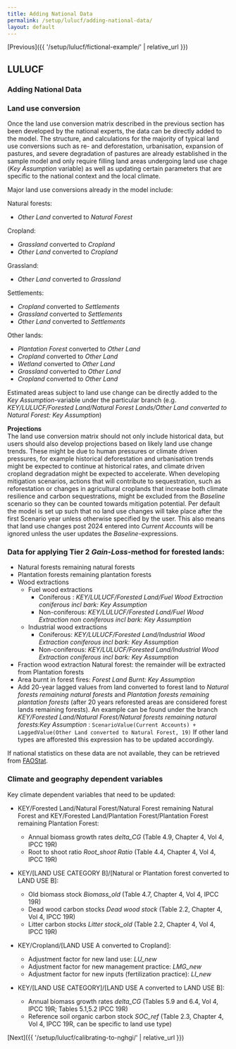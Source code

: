 ```yaml
---
title: Adding National Data
permalink: /setup/lulucf/adding-national-data/
layout: default
---
```

[Previous]({{ '/setup/lulucf/fictional-example/' | relative_url }})

## LULUCF
### Adding National Data 


### Land use conversion 
Once the land use conversion matrix described in the previous section has been developed by the national experts, the data can be directly added to the model. The structure, and calculations for the majority of typical land use conversions such as re- and deforestation, urbanisation, expansion of pastures, and severe degradation of pastures are already established in the sample 
model and only require filling land areas undergoing land use chage (_Key Assumption_ variable) as well as updating certain parameters that are specific to the national context and the local climate.

Major land use conversions already in the model include:

Natural forests:  
- _Other Land_ converted to _Natural Forest_  

Cropland:  
- _Grassland_ converted to _Cropland_  
- _Other Land_ converted to _Cropland_  

Grassland:
- _Other Land_ converted to _Grassland_  

Settlements:  
- _Cropland_ converted to _Settlements_  
- _Grassland_ converted to _Settlements_  
- _Other Land_ converted to _Settlements_  

Other lands:  
- _Plantation Forest_ converted to _Other Land_  
- _Cropland_ converted to _Other Land_  
- _Wetland_ converted to _Other Land_  
- _Grassland_ converted to _Other Land_  
- _Cropland_ converted to _Other Land_

Estimated areas subject to land use change can be directly added to the _Key Assumption_-variable under the particular branch (e.g. _KEY/LULUCF/Forested Land/Natural Forest Lands/Other Land converted to Natural Forest: Key Assumption_)

**Projections**  
The land use conversion matrix should not only include historical data, but users should also develop projections based on likely land use change trends. These might be due to human pressures or climate driven pressures, for example historical deforestation and urbanisation trends might be expected to continue at historical rates, and climate driven cropland degradation might be expected to accelerate. When developing mitigation scenarios, actions that will contribute to sequestration, such as reforestation or changes in agricultural croplands that increase both climate resilience and carbon sequestrations, might be excluded from the _Baseline_ scenario so they can be counted towards mitigation potential.
Per default the model is set up such that no land use changes will take place after the first Scenario year unless otherwise specified by the user. This also means that land use changes post 2024 entered into _Current Accounts_ will be ignored unless the user updates the _Baseline_-expressions.

### Data for applying Tier 2 _Gain-Loss_-method for forested lands:
- Natural forests remaining natural forests
- Plantation forests remaining plantation forests
- Wood extractions
  - Fuel wood extractions
    - Coniferous : _KEY/LULUCF/Forested Land/Fuel Wood Extraction coniferous incl bark: Key Assumption_
    - Non-coniferous: _KEY/LULUCF/Forested Land/Fuel Wood Extraction non coniferous incl bark: Key Assumption_
  - Industrial wood extractions
    - Coniferous: _KEY/LULUCF/Forested Land/Industrial Wood Extraction coniferous incl bark: Key Assumption_
    - Non-coniferous: _KEY/LULUCF/Forested Land/Industrial Wood Extraction coniferous incl bark: Key Assumption_
- Fraction wood extraction Natural forest: the remainder will be extracted from Plantation forests
- Area burnt in forest fires: _Forest Land Burnt: Key Assumption_
- Add 20-year lagged values from land converted to forest land to _Natural forests remaining natural forests_ and _Plantation forests remaining plantation forests_ (after 20 years reforested areas are considered forest lands remaining forests). An example can be found under the branch _KEY/Forested Land/Natural Forest/Natural forests remaining natural forests:Key Assumption_ : `ScenarioValue(Current Accounts) + LaggedValue(Other Land converted to Natural Forest, 19)` If other land types are afforested this expression has to be updated accordingly.
 
If national statistics on these data are not available, they can be retrieved from [FAOStat](https://www.fao.org/faostat/en/#data).

### Climate and geography dependent variables 
Key climate dependent variables that need to be updated:  
- KEY/Forested Land/Natural Forest/Natural Forest remaining Natural Forest and KEY/Forested Land/Plantation Forest/Plantation Forest remaining Plantation Forest:
  - Annual biomass growth rates _delta_CG_ (Table 4.9, Chapter 4, Vol 4, IPCC 19R)
  - Root to shoot ratio _Root_shoot Ratio_ (Table 4.4, Chapter 4, Vol 4, IPCC 19R)

- KEY/[LAND USE CATEGORY B]/[Natural or Plantation forest converted to LAND USE B]:
  - Old biomass stock _Biomass_old_ (Table 4.7, Chapter 4, Vol 4, IPCC 19R)
  - Dead wood carbon stocks _Dead wood stock_ (Table 2.2, Chapter 4, Vol 4, IPCC 19R)
  - Litter carbon stocks _Litter stock_old_ (Table 2.2, Chapter 4, Vol 4, IPCC 19R)

- KEY/Cropland/[LAND USE A converted to Cropland]:
  - Adjustment factor for new land use: _LU_new_
  - Adjustment factor for new management practice: _LMG_new_
  - Adjustment factor for new inputs (fertilization practice): _LI_new_
 
- KEY/[LAND USE CATEGORY]/[LAND USE A converted to LAND USE B]:
  - Annual biomass growth rates _delta_CG_ (Tables 5.9 and 6.4, Vol 4, IPCC 19R; Tables 5.1,5.2 IPCC 19R)
  - Reference soil organic carbon stock _SOC_ref_ (Table 2.3, Chapter 4, Vol 4, IPCC 19R, can be specific to land use type)


[Next]({{ '/setup/lulucf/calibrating-to-nghgi/' | relative_url }})

